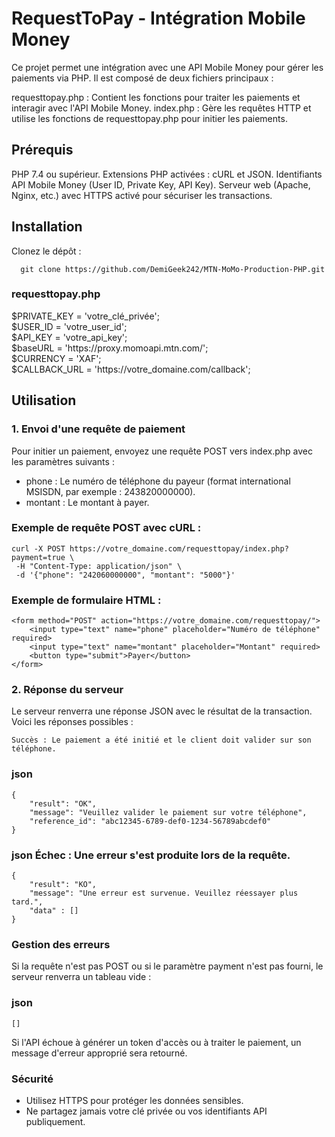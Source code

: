<h1>RequestToPay - Intégration Mobile Money</h1>

Ce projet permet une intégration avec une API Mobile Money pour gérer les paiements via PHP. Il est composé de deux fichiers principaux :

  requesttopay.php : Contient les fonctions pour traiter les paiements et interagir avec l'API Mobile Money.
  index.php : Gère les requêtes HTTP et utilise les fonctions de requesttopay.php pour initier les paiements.

<h2>Prérequis</h2>

  PHP 7.4 ou supérieur.
  Extensions PHP activées : cURL et JSON.
  Identifiants API Mobile Money (User ID, Private Key, API Key).
  Serveur web (Apache, Nginx, etc.) avec HTTPS activé pour sécuriser les transactions.

<h2>Installation</h2>

  Clonez le dépôt :
      
      git clone https://github.com/DemiGeek242/MTN-MoMo-Production-PHP.git
      
  <h3>requesttopay.php</h3>
  $PRIVATE_KEY = 'votre_clé_privée';<br>
  $USER_ID = 'votre_user_id';<br>
  $API_KEY = 'votre_api_key';<br>
  $baseURL = 'https://proxy.momoapi.mtn.com/';<br>
  $CURRENCY = 'XAF';<br>
  $CALLBACK_URL = 'https://votre_domaine.com/callback';<br>

<h2>Utilisation</h2>
<h3>1. Envoi d'une requête de paiement</h3>

Pour initier un paiement, envoyez une requête POST vers index.php avec les paramètres suivants :

 - phone : Le numéro de téléphone du payeur (format international MSISDN, par exemple : 243820000000).
 - montant : Le montant à payer.

<h3>Exemple de requête POST avec cURL :</h3>

    curl -X POST https://votre_domaine.com/requesttopay/index.php?payment=true \
     -H "Content-Type: application/json" \
     -d '{"phone": "242060000000", "montant": "5000"}'

<h3>Exemple de formulaire HTML :</h3>

    <form method="POST" action="https://votre_domaine.com/requesttopay/">
        <input type="text" name="phone" placeholder="Numéro de téléphone" required>
        <input type="text" name="montant" placeholder="Montant" required>
        <button type="submit">Payer</button>
    </form>

<h3>2. Réponse du serveur</h3>

Le serveur renverra une réponse JSON avec le résultat de la transaction. Voici les réponses possibles :

    Succès : Le paiement a été initié et le client doit valider sur son téléphone.

<h3>json</h3>

    {
        "result": "OK",
        "message": "Veuillez valider le paiement sur votre téléphone",
        "reference_id": "abc12345-6789-def0-1234-56789abcdef0"
    }
    
<h3>json Échec : Une erreur s'est produite lors de la requête.</h3>

    {
        "result": "KO",
        "message": "Une erreur est survenue. Veuillez réessayer plus tard.",
        "data" : []
    }

<h3>Gestion des erreurs</h3>

  Si la requête n'est pas POST ou si le paramètre payment n'est pas fourni, le serveur renverra un tableau vide :

  <h3>json</h3>

    []

  Si l'API échoue à générer un token d'accès ou à traiter le paiement, un message d'erreur approprié sera retourné.

<h3>Sécurité</h3>

  - Utilisez HTTPS pour protéger les données sensibles.
  - Ne partagez jamais votre clé privée ou vos identifiants API publiquement.
